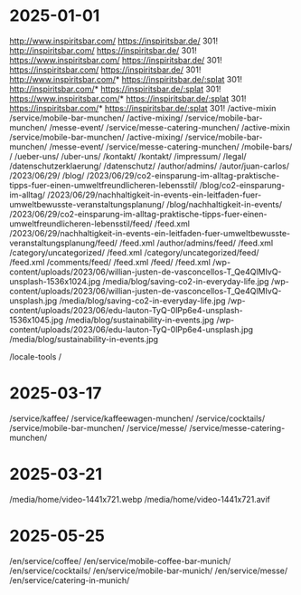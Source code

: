 # 2025-01-01
http://www.inspiritsbar.com/ https://inspiritsbar.de/ 301!
http://inspiritsbar.com/ https://inspiritsbar.de/ 301!
https://www.inspiritsbar.com/ https://inspiritsbar.de/ 301!
https://inspiritsbar.com/ https://inspiritsbar.de/ 301!
http://www.inspiritsbar.com/* https://inspiritsbar.de/:splat 301!
http://inspiritsbar.com/* https://inspiritsbar.de/:splat 301!
https://www.inspiritsbar.com/* https://inspiritsbar.de/:splat 301!
https://inspiritsbar.com/* https://inspiritsbar.de/:splat 301!
/active-mixin /service/mobile-bar-munchen/
/active-mixing/ /service/mobile-bar-munchen/
/messe-event/ /service/messe-catering-munchen/
/active-mixin /service/mobile-bar-munchen/
/active-mixing/ /service/mobile-bar-munchen/
/messe-event/ /service/messe-catering-munchen/
/mobile-bars/ /
/ueber-uns/ /uber-uns/
/kontakt/ /kontakt/
/impressum/ /legal/
/datenschutzerklaerung/ /datenschutz/
/author/admins/ /autor/juan-carlos/
/2023/06/29/ /blog/
/2023/06/29/co2-einsparung-im-alltag-praktische-tipps-fuer-einen-umweltfreundlicheren-lebensstil/ /blog/co2-einsparung-im-alltag/
/2023/06/29/nachhaltigkeit-in-events-ein-leitfaden-fuer-umweltbewusste-veranstaltungsplanung/ /blog/nachhaltigkeit-in-events/
/2023/06/29/co2-einsparung-im-alltag-praktische-tipps-fuer-einen-umweltfreundlicheren-lebensstil/feed/ /feed.xml
/2023/06/29/nachhaltigkeit-in-events-ein-leitfaden-fuer-umweltbewusste-veranstaltungsplanung/feed/ /feed.xml
/author/admins/feed/ /feed.xml
/category/uncategorized/ /feed.xml
/category/uncategorized/feed/ /feed.xml
/comments/feed/ /feed.xml
/feed/ /feed.xml
/wp-content/uploads/2023/06/willian-justen-de-vasconcellos-T_Qe4QlMIvQ-unsplash-1536x1024.jpg /media/blog/saving-co2-in-everyday-life.jpg
/wp-content/uploads/2023/06/willian-justen-de-vasconcellos-T_Qe4QlMIvQ-unsplash.jpg /media/blog/saving-co2-in-everyday-life.jpg
/wp-content/uploads/2023/06/edu-lauton-TyQ-0lPp6e4-unsplash-1536x1045.jpg /media/blog/sustainability-in-events.jpg
/wp-content/uploads/2023/06/edu-lauton-TyQ-0lPp6e4-unsplash.jpg /media/blog/sustainability-in-events.jpg

/locale-tools /

# 2025-03-17
/service/kaffee/ /service/kaffeewagen-munchen/
/service/cocktails/ /service/mobile-bar-munchen/
/service/messe/ /service/messe-catering-munchen/

# 2025-03-21
/media/home/video-1441x721.webp /media/home/video-1441x721.avif

# 2025-05-25
/en/service/coffee/ /en/service/mobile-coffee-bar-munich/
/en/service/cocktails/ /en/service/mobile-bar-munich/
/en/service/messe/ /en/service/catering-in-munich/
